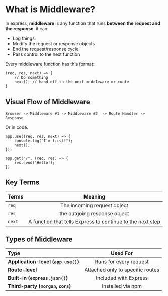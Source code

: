 # What is Middleware?

In express, **middleware** is any function that runs **between the request and the response**. it can:

- Log things
- Modify the request or response objects
- End the request/response cycle
- Pass control to the next function

Every middleware function has this format:

```
(req, res, next) => {
    // Do something
    next(); // hand off to the next middleware or route
}
```

## Visual Flow of Middleware

```
Browser -> Middleware #1 -> Middleware #2  -> Route Handler -> Response
```

Or in code:

```
app.use((req, res, next) => {
    console.log("I'm first!");
    next();
});

app.get("/", (req, res) => {
    res.send("Hello!);
})
```

## Key Terms

| Terms  |                          Meaning                           |
| :----- | :--------------------------------------------------------: |
| `req`  |                The incoming request object                 |
| `res`  |                the outgoing response object                |
| `next` | A function that tells Express to continue to the next step |

## Types of Middleware

| Type                                |             Used For             |
| :---------------------------------- | :------------------------------: |
| **Application-level (`app.use()`)** |      Runs for every request      |
| **Route-level**                     | Attached only to specific routes |
| **Built-in (`express.json()`)**     |      Included with Express       |
| **Third-party (`morgan`, `cors`)**  |        Installed via npm         |
